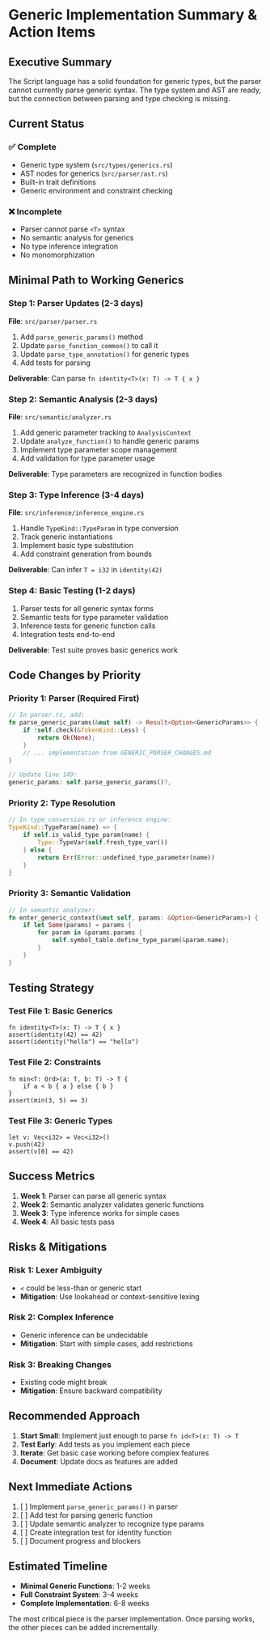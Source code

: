 # Generic Implementation Summary & Action Items

## Executive Summary

The Script language has a solid foundation for generic types, but the parser cannot currently parse generic syntax. The type system and AST are ready, but the connection between parsing and type checking is missing.

## Current Status

### ✅ Complete
- Generic type system (`src/types/generics.rs`)
- AST nodes for generics (`src/parser/ast.rs`)
- Built-in trait definitions
- Generic environment and constraint checking

### ❌ Incomplete
- Parser cannot parse `<T>` syntax
- No semantic analysis for generics
- No type inference integration
- No monomorphization

## Minimal Path to Working Generics

### Step 1: Parser Updates (2-3 days)
**File**: `src/parser/parser.rs`

1. Add `parse_generic_params()` method
2. Update `parse_function_common()` to call it
3. Update `parse_type_annotation()` for generic types
4. Add tests for parsing

**Deliverable**: Can parse `fn identity<T>(x: T) -> T { x }`

### Step 2: Semantic Analysis (2-3 days)
**File**: `src/semantic/analyzer.rs`

1. Add generic parameter tracking to `AnalysisContext`
2. Update `analyze_function()` to handle generic params
3. Implement type parameter scope management
4. Add validation for type parameter usage

**Deliverable**: Type parameters are recognized in function bodies

### Step 3: Type Inference (3-4 days)
**File**: `src/inference/inference_engine.rs`

1. Handle `TypeKind::TypeParam` in type conversion
2. Track generic instantiations
3. Implement basic type substitution
4. Add constraint generation from bounds

**Deliverable**: Can infer `T = i32` in `identity(42)`

### Step 4: Basic Testing (1-2 days)
1. Parser tests for all generic syntax forms
2. Semantic tests for type parameter validation
3. Inference tests for generic function calls
4. Integration tests end-to-end

**Deliverable**: Test suite proves basic generics work

## Code Changes by Priority

### Priority 1: Parser (Required First)
```rust
// In parser.rs, add:
fn parse_generic_params(&mut self) -> Result<Option<GenericParams>> {
    if !self.check(&TokenKind::Less) {
        return Ok(None);
    }
    // ... implementation from GENERIC_PARSER_CHANGES.md
}

// Update line 149:
generic_params: self.parse_generic_params()?,
```

### Priority 2: Type Resolution
```rust
// In type_conversion.rs or inference engine:
TypeKind::TypeParam(name) => {
    if self.is_valid_type_param(name) {
        Type::TypeVar(self.fresh_type_var())
    } else {
        return Err(Error::undefined_type_parameter(name))
    }
}
```

### Priority 3: Semantic Validation
```rust
// In semantic analyzer:
fn enter_generic_context(&mut self, params: &Option<GenericParams>) {
    if let Some(params) = params {
        for param in &params.params {
            self.symbol_table.define_type_param(&param.name);
        }
    }
}
```

## Testing Strategy

### Test File 1: Basic Generics
```script
fn identity<T>(x: T) -> T { x }
assert(identity(42) == 42)
assert(identity("hello") == "hello")
```

### Test File 2: Constraints
```script
fn min<T: Ord>(a: T, b: T) -> T {
    if a < b { a } else { b }
}
assert(min(3, 5) == 3)
```

### Test File 3: Generic Types
```script
let v: Vec<i32> = Vec<i32>()
v.push(42)
assert(v[0] == 42)
```

## Success Metrics

1. **Week 1**: Parser can parse all generic syntax
2. **Week 2**: Semantic analyzer validates generic functions
3. **Week 3**: Type inference works for simple cases
4. **Week 4**: All basic tests pass

## Risks & Mitigations

### Risk 1: Lexer Ambiguity
- `<` could be less-than or generic start
- **Mitigation**: Use lookahead or context-sensitive lexing

### Risk 2: Complex Inference
- Generic inference can be undecidable
- **Mitigation**: Start with simple cases, add restrictions

### Risk 3: Breaking Changes
- Existing code might break
- **Mitigation**: Ensure backward compatibility

## Recommended Approach

1. **Start Small**: Implement just enough to parse `fn id<T>(x: T) -> T`
2. **Test Early**: Add tests as you implement each piece
3. **Iterate**: Get basic case working before complex features
4. **Document**: Update docs as features are added

## Next Immediate Actions

1. [ ] Implement `parse_generic_params()` in parser
2. [ ] Add test for parsing generic function
3. [ ] Update semantic analyzer to recognize type params
4. [ ] Create integration test for identity function
5. [ ] Document progress and blockers

## Estimated Timeline

- **Minimal Generic Functions**: 1-2 weeks
- **Full Constraint System**: 3-4 weeks  
- **Complete Implementation**: 6-8 weeks

The most critical piece is the parser implementation. Once parsing works, the other pieces can be added incrementally.